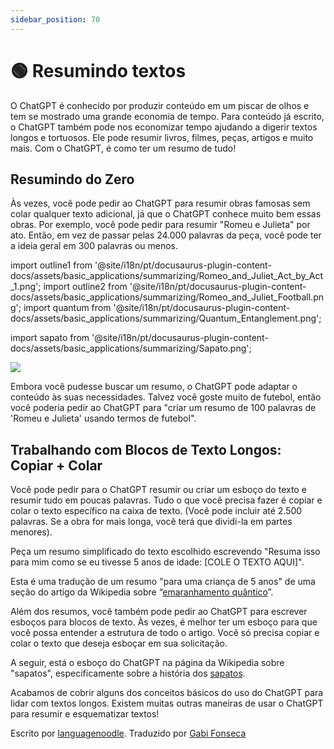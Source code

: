 ```yaml
---
sidebar_position: 70
---
```


# 🟢 Resumindo textos

O ChatGPT é conhecido por produzir conteúdo em um piscar de olhos e tem se mostrado uma grande economia de tempo.
Para conteúdo já escrito, o ChatGPT também pode nos economizar tempo ajudando a digerir textos longos e tortuosos.
Ele pode resumir livros, filmes, peças, artigos e muito mais. Com o ChatGPT, é como ter um resumo de tudo!

## Resumindo do Zero

Às vezes, você pode pedir ao ChatGPT para resumir obras famosas sem colar qualquer texto adicional, já que o ChatGPT conhece muito bem essas obras. Por exemplo, você pode pedir para resumir "Romeu e Julieta" por ato. Então, em vez de passar pelas 24.000 palavras da peça, você pode ter a ideia geral em 300 palavras ou menos.

import outline1 from '@site/i18n/pt/docusaurus-plugin-content-docs/assets/basic_applications/summarizing/Romeo_and_Juliet_Act_by_Act_1.png';
import outline2 from '@site/i18n/pt/docusaurus-plugin-content-docs/assets/basic_applications/summarizing/Romeo_and_Juliet_Football.png';
import quantum from '@site/i18n/pt/docusaurus-plugin-content-docs/assets/basic_applications/summarizing/Quantum_Entanglement.png';

import sapato from '@site/i18n/pt/docusaurus-plugin-content-docs/assets/basic_applications/summarizing/Sapato.png';

<div style={{textAlign: 'left'}}>
  <img src={outline1} style={{width: "750px"}}/>
</div>

Embora você pudesse buscar um resumo, o ChatGPT pode adaptar o conteúdo às suas necessidades. Talvez você goste muito de futebol, então você poderia pedir ao ChatGPT para "criar um resumo de 100 palavras de 'Romeu e Julieta' usando termos de futebol".

<div style={{textAlign: 'left'}}>
  <LazyLoadImage src={outline2} style={{width: "750px"}} />
</div>

## Trabalhando com Blocos de Texto Longos: Copiar + Colar

Você pode pedir para o ChatGPT resumir ou criar um esboço do texto e resumir tudo em poucas palavras. Tudo o que você precisa fazer é copiar e colar o texto específico na caixa de texto. (Você pode incluir até 2.500 palavras. Se a obra for mais longa, você terá que dividi-la em partes menores).

Peça um resumo simplificado do texto escolhido escrevendo "Resuma isso para mim como se eu tivesse 5 anos de idade: [COLE O TEXTO AQUI]".

Esta é uma tradução de um resumo "para uma criança de 5 anos" de uma seção do artigo da Wikipedia sobre “[emaranhamento quântico](https://pt.wikipedia.org/wiki/Entrela%C3%A7amento_qu%C3%A2ntico)”.

<div style={{textAlign: 'left'}}>
  <LazyLoadImage src={quantum} style={{width: "750px"}} />
</div>

Além dos resumos, você também pode pedir ao ChatGPT para escrever esboços para blocos de texto. Às vezes, é melhor ter um esboço para que você possa entender a estrutura de todo o artigo.
Você só precisa copiar e colar o texto que deseja esboçar em sua solicitação.

A seguir, está o esboço do ChatGPT na página da Wikipedia sobre "sapatos", especificamente sobre a história dos [sapatos](https://pt.wikipedia.org/wiki/Sapato).

<div style={{textAlign: 'left'}}>
  <LazyLoadImage src={sapato} style={{width: "750px"}} />
</div>

Acabamos de cobrir alguns dos conceitos básicos do uso do ChatGPT para lidar com textos longos. Existem muitas outras maneiras de usar o ChatGPT para resumir e esquematizar textos!

Escrito por [languagenoodle](https://twitter.com/languagenoodle).
Traduzido por [Gabi Fonseca](https://imgabi.com)